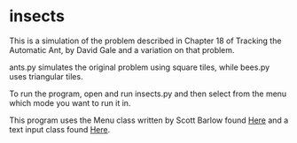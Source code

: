 # insects

This is a simulation of the problem described in Chapter 18 of Tracking the Automatic Ant, by David Gale and a variation on that problem.

ants.py simulates the original problem using square tiles, while bees.py uses triangular tiles.

To run the program, open and run insects.py and then select from the menu which mode you want to run it in.

This program uses the Menu class written by Scott Barlow found [Here](http://pygame.org/project-MenuClass-1260-.html) and a text input class found [Here](http://pygame.org/project-EzText-920-.html).
